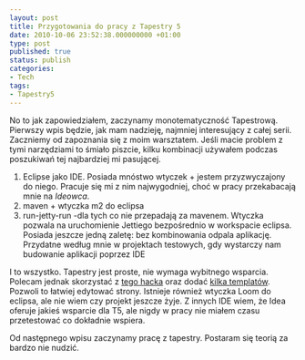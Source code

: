 ```yaml
---
layout: post
title: Przygotowania do pracy z Tapestry 5
date: 2010-10-06 23:52:38.000000000 +01:00
type: post
published: true
status: publish
categories:
- Tech
tags:
- Tapestry5
---
```

<p>No to jak zapowiedziałem, zaczynamy monotematyczność Tapestrową. Pierwszy wpis będzie, jak mam nadzieję, najmniej interesujący z całej serii. Zaczniemy od zapoznania się z moim warsztatem. Jeśli macie problem z tymi narzędziami to śmiało piszcie, kilku kombinacji używałem podczas poszukiwań tej najbardziej mi pasującej.</p>
<ol>
<li>Eclipse jako IDE. Posiada mnóstwo wtyczek + jestem przyzwyczajony do niego. Pracuje się mi z nim najwygodniej, choć w pracy przekabacają mnie na <em>Ideowca</em>.</li>
<li>maven + wtyczka m2 do eclipsa</li>
<li>run-jetty-run -dla tych co nie przepadają za mavenem. Wtyczka pozwala na uruchomienie Jettiego bezpośrednio w workspacie eclipsa. Posiada jeszcze jedną zaletę: bez kombinowania odpala aplikację. Przydatne według mnie w projektach testowych, gdy wystarczy nam budowanie aplikacji poprzez IDE</li>
</ol>
<p>I to wszystko. Tapestry jest proste, nie wymaga wybitnego wsparcia. Polecam jednak skorzystać z <a href="http://wiki.apache.org/tapestry/Tapestry5JSPEditorEclipse" target="_blank">tego hacka</a> oraz dodać <a href="http://wiki.apache.org/tapestry/Tapestry5HowToEclipseCodeTemplates" target="_blank">kilka templatów</a>. Pozwoli to łatwiej edytować strony. Istnieje również wtyczka Loom do eclipsa, ale nie wiem czy projekt jeszcze żyje. Z innych IDE wiem, że Idea oferuje jakieś wsparcie dla T5, ale nigdy w pracy nie miałem czasu przetestować co dokładnie wspiera.</p>
<p>Od następnego wpisu zaczynamy pracę z tapestry. Postaram się teorią za bardzo nie nudzić.</p>
